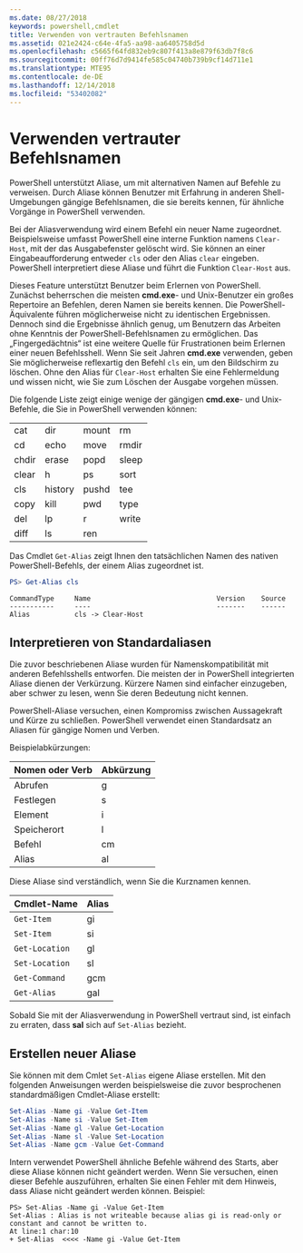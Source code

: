 ```yaml
---
ms.date: 08/27/2018
keywords: powershell,cmdlet
title: Verwenden von vertrauten Befehlsnamen
ms.assetid: 021e2424-c64e-4fa5-aa98-aa6405758d5d
ms.openlocfilehash: c5665f64fd832eb9c807f413a8e879f63db7f8c6
ms.sourcegitcommit: 00ff76d7d9414fe585c04740b739b9cf14d711e1
ms.translationtype: MTE95
ms.contentlocale: de-DE
ms.lasthandoff: 12/14/2018
ms.locfileid: "53402082"
---
```

# <a name="using-familiar-command-names"></a>Verwenden vertrauter Befehlsnamen

PowerShell unterstützt Aliase, um mit alternativen Namen auf Befehle zu verweisen. Durch Aliase können Benutzer mit Erfahrung in anderen Shell-Umgebungen gängige Befehlsnamen, die sie bereits kennen, für ähnliche Vorgänge in PowerShell verwenden.

Bei der Aliasverwendung wird einem Befehl ein neuer Name zugeordnet. Beispielsweise umfasst PowerShell eine interne Funktion namens `Clear-Host`, mit der das Ausgabefenster gelöscht wird. Sie können an einer Eingabeaufforderung entweder `cls` oder den Alias `clear` eingeben. PowerShell interpretiert diese Aliase und führt die Funktion `Clear-Host` aus.

Dieses Feature unterstützt Benutzer beim Erlernen von PowerShell. Zunächst beherrschen die meisten **cmd.exe**- und Unix-Benutzer ein großes Repertoire an Befehlen, deren Namen sie bereits kennen. Die PowerShell-Äquivalente führen möglicherweise nicht zu identischen Ergebnissen. Dennoch sind die Ergebnisse ähnlich genug, um Benutzern das Arbeiten ohne Kenntnis der PowerShell-Befehlsnamen zu ermöglichen. Das „Fingergedächtnis“ ist eine weitere Quelle für Frustrationen beim Erlernen einer neuen Befehlsshell. Wenn Sie seit Jahren **cmd.exe** verwenden, geben Sie möglicherweise reflexartig den Befehl `cls` ein, um den Bildschirm zu löschen. Ohne den Alias für `Clear-Host` erhalten Sie eine Fehlermeldung und wissen nicht, wie Sie zum Löschen der Ausgabe vorgehen müssen.

Die folgende Liste zeigt einige wenige der gängigen **cmd.exe**- und Unix-Befehle, die Sie in PowerShell verwenden können:

|||||
|-|-|-|-|
|cat|dir|mount|rm|
|cd|echo|move|rmdir|
|chdir|erase|popd|sleep|
|clear|h|ps|sort|
|cls|history|pushd|tee|
|copy|kill|pwd|type|
|del|lp|r|write|
|diff|ls|ren||

Das Cmdlet `Get-Alias` zeigt Ihnen den tatsächlichen Namen des nativen PowerShell-Befehls, der einem Alias zugeordnet ist.

```powershell
PS> Get-Alias cls
```

```Output
CommandType     Name                               Version    Source
-----------     ----                               -------    ------
Alias           cls -> Clear-Host
```

## <a name="interpreting-standard-aliases"></a>Interpretieren von Standardaliasen

Die zuvor beschriebenen Aliase wurden für Namenskompatibilität mit anderen Befehlsshells entworfen.
Die meisten der in PowerShell integrierten Aliase dienen der Verkürzung. Kürzere Namen sind einfacher einzugeben, aber schwer zu lesen, wenn Sie deren Bedeutung nicht kennen.

PowerShell-Aliase versuchen, einen Kompromiss zwischen Aussagekraft und Kürze zu schließen. PowerShell verwendet einen Standardsatz an Aliasen für gängige Nomen und Verben.

Beispielabkürzungen:

| Nomen oder Verb | Abkürzung |
|--------------|--------------|
| Abrufen          | g            |
| Festlegen          | s            |
| Element         | i            |
| Speicherort     | l            |
| Befehl      | cm           |
| Alias        | al           |

Diese Aliase sind verständlich, wenn Sie die Kurznamen kennen.

| Cmdlet-Name    | Alias |
|----------------|-------|
| `Get-Item `    | gi    |
| `Set-Item`     | si    |
| `Get-Location` | gl    |
| `Set-Location` | sl    |
| `Get-Command`  | gcm   |
| `Get-Alias`    | gal   |

Sobald Sie mit der Aliasverwendung in PowerShell vertraut sind, ist einfach zu erraten, dass **sal** sich auf `Set-Alias` bezieht.

## <a name="creating-new-aliases"></a>Erstellen neuer Aliase

Sie können mit dem Cmlet `Set-Alias` eigene Aliase erstellen. Mit den folgenden Anweisungen werden beispielsweise die zuvor besprochenen standardmäßigen Cmdlet-Aliase erstellt:

```powershell
Set-Alias -Name gi -Value Get-Item
Set-Alias -Name si -Value Set-Item
Set-Alias -Name gl -Value Get-Location
Set-Alias -Name sl -Value Set-Location
Set-Alias -Name gcm -Value Get-Command
```

Intern verwendet PowerShell ähnliche Befehle während des Starts, aber diese Aliase können nicht geändert werden.
Wenn Sie versuchen, einen dieser Befehle auszuführen, erhalten Sie einen Fehler mit dem Hinweis, dass Aliase nicht geändert werden können. Beispiel:

```
PS> Set-Alias -Name gi -Value Get-Item
Set-Alias : Alias is not writeable because alias gi is read-only or constant and cannot be written to.
At line:1 char:10
+ Set-Alias  <<<< -Name gi -Value Get-Item
```